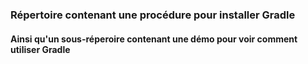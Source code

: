 ### Répertoire contenant une procédure pour installer Gradle
#### Ainsi qu'un sous-réperoire contenant une démo pour voir comment utiliser Gradle
